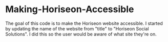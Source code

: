 # Making-Horiseon-Accessible
The goal of this code is to make the Horiseon website accessible.  I started by updating the name of the website from "title" to "Horiseon Social Solutions". I did this so the user would be aware of what site they're on.
